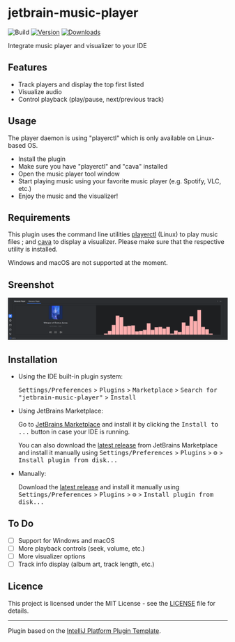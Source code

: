 # jetbrain-music-player

![Build](https://github.com/Emii-lia/jetbrain-music-player/workflows/Build/badge.svg)
[![Version](https://img.shields.io/jetbrains/plugin/v/28287-meowsic-player.svg)](https://plugins.jetbrains.com/plugin/28287-meowsic-player)
[![Downloads](https://img.shields.io/jetbrains/plugin/d/28287-meowsic-player.svg)](https://plugins.jetbrains.com/plugin/28287-meowsic-player)

<!-- Plugin description -->
Integrate music player and visualizer to your IDE

## Features
- Track players and display the top first listed
- Visualize audio
- Control playback (play/pause, next/previous track)

## Usage
The player daemon is using "playerctl" which is only available on Linux-based OS.
- Install the plugin
- Make sure you have "playerctl" and "cava" installed
- Open the music player tool window
- Start playing music using your favorite music player (e.g. Spotify, VLC, etc.)
- Enjoy the music and the visualizer!

## Requirements

This plugin uses the command line utilities [playerctl](https://github.com/altdesktop/playerctl) (Linux) to play music files ; and [cava](https://github.com/karlstav/cava) to display a visualizer.
Please make sure that the respective utility is installed.

Windows and macOS are not supported at the moment.
<!-- Plugin description end -->

## Sreenshot

![screenshot](./plugin_screenshot.png)

## Installation

- Using the IDE built-in plugin system:
  
  <kbd>Settings/Preferences</kbd> > <kbd>Plugins</kbd> > <kbd>Marketplace</kbd> > <kbd>Search for "jetbrain-music-player"</kbd> >
  <kbd>Install</kbd>
  
- Using JetBrains Marketplace:

  Go to [JetBrains Marketplace](https://plugins.jetbrains.com/plugin/MARKETPLACE_ID) and install it by clicking the <kbd>Install to ...</kbd> button in case your IDE is running.

  You can also download the [latest release](https://plugins.jetbrains.com/plugin/MARKETPLACE_ID/versions) from JetBrains Marketplace and install it manually using
  <kbd>Settings/Preferences</kbd> > <kbd>Plugins</kbd> > <kbd>⚙️</kbd> > <kbd>Install plugin from disk...</kbd>

- Manually:

  Download the [latest release](https://github.com/Emii-lia/jetbrain-music-player/releases/latest) and install it manually using
  <kbd>Settings/Preferences</kbd> > <kbd>Plugins</kbd> > <kbd>⚙️</kbd> > <kbd>Install plugin from disk...</kbd>

## To Do
- [ ] Support for Windows and macOS
- [ ] More playback controls (seek, volume, etc.)
- [ ] More visualizer options
- [ ] Track info display (album art, track length, etc.)

## Licence

This project is licensed under the MIT License - see the [LICENSE](LICENSE) file for details.

---
Plugin based on the [IntelliJ Platform Plugin Template][template].


[template]: https://github.com/JetBrains/intellij-platform-plugin-template
[docs:plugin-description]: https://plugins.jetbrains.com/docs/intellij/plugin-user-experience.html#plugin-description-and-presentation
